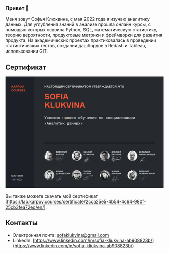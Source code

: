 ### Привет 👋

Меня зовут Софья Клюквина, с мая 2022 года я изучаю аналитику данных. Для углубления знаний в анализе прошла онлайн курсы, с помощью которых освоила Python, SQL, математическую статистику, теорию вероятности, продуктовые метрики и фреймворки для развития продукта. На академических проектах практиковалась в проведении статистических тестов, создании дашбордов в Redash и Tableau, использовании GIT.

## Сертификат

![Сертификат](Karpov_courses.png)

Вы также можете скачать мой сертификат [https://lab.karpov.courses/certificate/2cca25e5-4b54-4c64-980f-25cb3fea72ed/en/].

## Контакты

- Электронная почта: sofaklukvina@gmail.com
- LinkedIn: [https://www.linkedin.com/in/sofia-kliukvina-ab908823b/](https://www.linkedin.com/in/sofia-kliukvina-ab908823b/)
